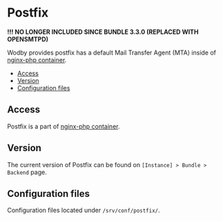 # Postfix 

**!!! NO LONGER INCLUDED SINCE BUNDLE 3.3.0 (REPLACED WITH OPENSMTPD)**

Wodby provides postfix has a default Mail Transfer Agent (MTA) inside of [nginx-php container](README.md).  

* [Access](#access)
* [Version](#version)
* [Configuration files](#configuration-files)

## Access

Postfix is a part of [nginx-php container](README.md).

## Version

The current version of Postfix can be found on `[Instance] > Bundle > Backend` page.

## Configuration files

Configuration files located under `/srv/conf/postfix/`.